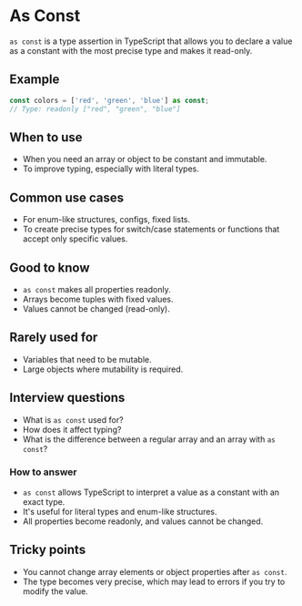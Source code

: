 # As Const

`as const` is a type assertion in TypeScript that allows you to declare a value as a constant with the most precise type and makes it read-only.

## Example

```typescript
const colors = ['red', 'green', 'blue'] as const;
// Type: readonly ["red", "green", "blue"]
```

## When to use

- When you need an array or object to be constant and immutable.
- To improve typing, especially with literal types.

## Common use cases

- For enum-like structures, configs, fixed lists.
- To create precise types for switch/case statements or functions that accept only specific values.

## Good to know

- `as const` makes all properties readonly.
- Arrays become tuples with fixed values.
- Values cannot be changed (read-only).

## Rarely used for

- Variables that need to be mutable.
- Large objects where mutability is required.

## Interview questions

- What is `as const` used for?
- How does it affect typing?
- What is the difference between a regular array and an array with `as const`?

### How to answer

- `as const` allows TypeScript to interpret a value as a constant with an exact type.
- It's useful for literal types and enum-like structures.
- All properties become readonly, and values cannot be changed.

## Tricky points

- You cannot change array elements or object properties after `as const`.
- The type becomes very precise, which may lead to errors if you try to modify the value.
